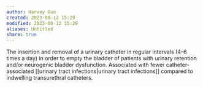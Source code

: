 ```yaml
---
author: Harvey Guo
created: 2023-08-12 15:29
modified: 2023-08-12 15:29
aliases: Untitled
share: true
---
```

The insertion and removal of a urinary catheter in regular intervals (4–6 times a day) in order to empty the bladder of patients with urinary retention and/or neurogenic bladder dysfunction. Associated with fewer catheter-associated [[urinary tract infections|urinary tract infections]] compared to indwelling transurethral catheters.
